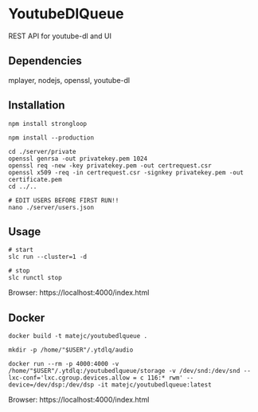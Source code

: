 # YoutubeDlQueue

REST API for youtube-dl and UI


## Dependencies

mplayer, nodejs, openssl, youtube-dl


## Installation

    npm install strongloop

    npm install --production

    cd ./server/private
    openssl genrsa -out privatekey.pem 1024
    openssl req -new -key privatekey.pem -out certrequest.csr
    openssl x509 -req -in certrequest.csr -signkey privatekey.pem -out certificate.pem
    cd ../..

    # EDIT USERS BEFORE FIRST RUN!!
    nano ./server/users.json


## Usage

    # start
    slc run --cluster=1 -d

    # stop
    slc runctl stop


Browser: https://localhost:4000/index.html


## Docker

    docker build -t matejc/youtubedlqueue .

    mkdir -p /home/"$USER"/.ytdlq/audio

    docker run --rm -p 4000:4000 -v /home/"$USER"/.ytdlq:/youtubedlqueue/storage -v /dev/snd:/dev/snd --lxc-conf='lxc.cgroup.devices.allow = c 116:* rwm' --device=/dev/dsp:/dev/dsp -it matejc/youtubedlqueue:latest


Browser: https://localhost:4000/index.html

